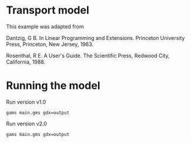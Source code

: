 # Transport model

This example was adapted from 

Dantzig, G B. In Linear Programming and Extensions.
Princeton University Press, Princeton, New Jersey, 1963.

Rosenthal, R E. A User's Guide. The Scientific Press, 
Redwood City, California, 1988.

# Running the model 

Run version v1.0

	gams main.gms gdx=output

Run version v2.0 

	gams main.gms gdx=output


